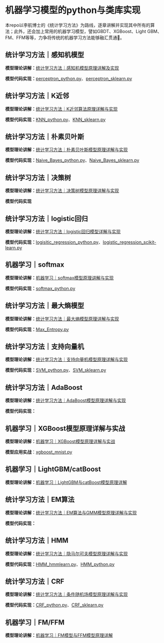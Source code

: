 # 机器学习模型的python与类库实现

本repo以李航博士的《统计学习方法》为路线，逐章讲解并实现其中所有的算法；此外，还会加上常用的机器学习模型，譬如GBDT、XGBoost、Light GBM、FM、FFM等等，力争将传统的机器学习方法能够融汇贯通🎉。

## 统计学习方法｜感知机模型

**模型理论讲解：**[统计学习方法｜感知机模型原理详解及实现](https://codewithzichao.github.io/2020/02/17/统计学习方法｜感知机模型原理详解与实现/#more)

**模型代码实现：**[perceptron_python.py](https://github.com/codewithzichao/Machine_Learning_Code/blob/master/perceptron/perceptron_python.py)、[perceptron_sklearn.py](https://github.com/codewithzichao/Machine_Learning_Code/blob/master/perceptron/perceptron_sklearn.py)

## 统计学习方法｜K近邻

**模型理论讲解：**[统计学习方法｜K近邻算法原理详解与实现](https://codewithzichao.github.io/2020/02/26/统计学习方法｜最近邻算法原理详解与实现/#more)

**模型代码实现：**[KNN_python.py](https://github.com/codewithzichao/Machine_Learning_Code/blob/master/KNN/KNN_python.py)、[KNN_sklearn.py](https://github.com/codewithzichao/Machine_Learning_Code/blob/master/KNN/KNN_sklearn.py)

## 统计学习方法｜朴素贝叶斯

**模型理论讲解：**[统计学习方法｜朴素贝叶斯模型原理详解与实现](https://codewithzichao.github.io/2020/02/18/统计学习方法-朴素贝叶斯模型详解与实现/#more)

**模型代码实现：**[Naive_Bayes_python.py](https://github.com/codewithzichao/Machine_Learning_Code/blob/master/Naive_Bayes/Naive_Bayes_python.py)、[Naive_Bayes_sklearn.py](https://github.com/codewithzichao/Machine_Learning_Code/blob/master/Naive_Bayes/Naive_Bayes_sklearn.py)

## 统计学习方法｜决策树

**模型理论讲解：**[统计学习方法｜决策树模型原理详解与实现](https://codewithzichao.github.io/2020/02/27/统计学习方法-决策树模型原理详解与实现/#more)

**模型代码实现**

## 统计学习方法｜logistic回归

**模型理论讲解：**[统计学习方法｜logistic回归模型详解与实现](https://codewithzichao.github.io/2020/02/20/统计学习方法-最大熵模型原理详解与实现/#more)

**模型代码实现：**[logisitic_regression_python.py](https://github.com/codewithzichao/Machine_Learning_Code/blob/master/MaxEnt/logistic_regression_python.py)、[logistic_regression_scikit-learn.py](https://github.com/codewithzichao/Machine_Learning_Code/blob/master/MaxEnt/logistic_regression_scikit-learn.py)

## 机器学习｜softmax

**模型理论讲解：**[机器学习｜softmax模型原理讲解与实现](https://codewithzichao.github.io/2020/02/28/机器学习-softmax模型详解与实现/#more)

**模型代码实现：**[softmax_python.py](https://github.com/codewithzichao/Machine_Learning_Code/blob/master/softmax/softmax_python.py)

## 统计学习方法｜最大熵模型

**模型理论讲解：**[统计学习方法｜最大熵模型原理详解与实现](https://codewithzichao.github.io/2020/02/20/统计学习方法-最大熵模型原理详解与实现/#more)

**模型代码实现：**[Max_Entropy.py](https://github.com/codewithzichao/Machine_Learning_Code/blob/master/MaxEnt/Max_Entropy.py)

## 统计学习方法｜支持向量机

**模型理论讲解：**[统计学习方法｜支持向量机模型原理详解与实现](https://codewithzichao.github.io/2020/02/17/统计学习方法-支持向量机模型原理详解与实现/#more)

**模型代码实现：**[SVM_python.py](https://github.com/codewithzichao/Machine_Learning_Code/blob/master/SVM/SVM_python.py)、[SVM_sklearn.py](https://github.com/codewithzichao/Machine_Learning_Code/blob/master/SVM/SVM_sklearn.py)

## 统计学习方法｜AdaBoost

**模型理论讲解：**[统计学习方法｜AdaBoost模型原理详解与实现](https://codewithzichao.github.io/2020/02/27/统计学习方法-AdaBoost模型原理详解与实现/)

**模型代码实现：**

## 机器学习｜XGBoost模型原理详解与实战

**模型理论讲解：**[机器学习｜XGBoost模型原理详解与实战](https://codewithzichao.github.io/2020/02/28/机器学习-XGBoost模型原理详解与实战/#more)

**模型应用实战**：[xgboost_mnist.py](https://github.com/codewithzichao/Machine_Learning_Code/blob/master/xgboost/xgboost_mnist.py)

## 机器学习｜LightGBM/catBoost

**模型理论讲解：**[机器学习｜LightGBM与catBoost模型原理详解](https://codewithzichao.github.io/2020/03/04/机器学习-LightGBM与catBoost模型原理详解/#more)

## 统计学习方法｜EM算法

**模型理论讲解：**[统计学习方法｜EM算法与GMM模型原理详解与实现](https://codewithzichao.github.io/2020/02/22/统计学习方法-EM算法原理详解与实现/#more)

**模型代码实现：**

## 统计学习方法｜HMM

**模型理论讲解：**[统计学习方法｜隐马尔可夫模型原理详解与实现](https://codewithzichao.github.io/2020/02/23/统计学习方法-隐马尔可夫模型原理详解与实现/#more)

**模型代码实现：**[HMM_hmmlearn.py](https://github.com/codewithzichao/Machine_Learning_Code/blob/master/HMM/HMM_hmmlearn.py)、[HMM_python.py](https://github.com/codewithzichao/Machine_Learning_Code/blob/master/HMM/HMM_python.py)

## 统计学习方法｜CRF

**模型理论讲解：**[统计学习方法｜条件随机场模型原理详解与实现](https://codewithzichao.github.io/2020/02/24/统计学习方法-条件随机场模型原理详解与实现/#more)

**模型代码实现：**[CRF_python.py](https://github.com/codewithzichao/Machine_Learning_Code/blob/master/CRF/CRF_python.py)、[CRF_sklearn.py](https://github.com/codewithzichao/Machine_Learning_Code/blob/master/CRF/CRF_sklearn.py)

## 机器学习｜FM/FFM

**模型理论讲解：**[机器学习｜FM模型与FFM模型原理详解](https://codewithzichao.github.io/2020/02/28/机器学习-FM-FFM模型详解/#more)

